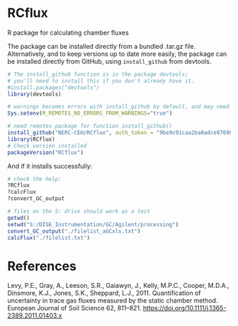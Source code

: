 # RCflux
R package for calculating chamber fluxes

The package can be installed directly from a bundled .tar.gz file.
Alternatively, and to keep versions up to date more easily, the package can be installed directly from GitHub, using `install_github` from devtools.

```r
# The install_github function is in the package devtools;
# you'll need to install this if you don't already have it.
#install.packages("devtools")
library(devtools)

# warnings becomes errors with install_github by default, and may need to change this with:
Sys.setenv(R_REMOTES_NO_ERRORS_FROM_WARNINGS="true")

# need remotes package for function install_github()
install_github("NERC-CEH/RCflux", auth_token = "9be9c01caa2ba0adce87690587952d75301cf034")
library(RCflux)
# Check version installed
packageVersion("RCflux")

```

And if it installs successfully:

```r
# check the help:
?RCflux
?calcFlux
?convert_GC_output

# files on the S: drive should work as a test
getwd()
setwd("S:/DISE_Instrumentation/GC/Agilent/processing")
convert_GC_output("./filelist_aGCxls.txt")
calcFlux("./filelist.txt")

```


# References
Levy, P.E., Gray, A., Leeson, S.R., Gaiawyn, J., Kelly, M.P.C., Cooper, M.D.A., Dinsmore, K.J., Jones, S.K., Sheppard, L.J., 2011. Quantification of uncertainty in trace gas fluxes measured by the static chamber method. European Journal of Soil Science 62, 811–821. https://doi.org/10.1111/j.1365-2389.2011.01403.x

